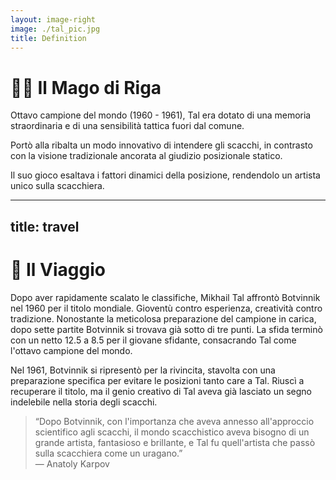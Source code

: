 ```yaml
---
layout: image-right
image: ./tal_pic.jpg
title: Definition
---
```


# 🧙‍♂️ Il Mago di Riga

<div class="mt-6 text-left">
  <p class="text-base text-gray-500 mb-4 leading-relaxed">
    Ottavo campione del mondo (1960 - 1961), Tal era dotato di una memoria straordinaria e di una sensibilità tattica fuori dal comune.      
  </p>
  <p class="text-base text-gray-500 leading-relaxed">
    Portò alla ribalta un modo innovativo di intendere gli scacchi, in contrasto con la visione tradizionale ancorata al giudizio posizionale statico.
  </p>
  <p class="text-base text-gray-500 leading-relaxed">
    Il suo gioco esaltava i fattori dinamici della posizione, rendendolo un artista unico sulla scacchiera.
  </p>
</div> 
<Footer />

---
title: travel
---

# 🚀 Il Viaggio

<div class="mt-6 text-left">
  <p class="text-base text-gray-500 mb-4 leading-relaxed">
    Dopo aver rapidamente scalato le classifiche, Mikhail Tal affrontò Botvinnik nel 1960 per il titolo mondiale. Gioventù contro esperienza, creatività contro tradizione. Nonostante la meticolosa preparazione del campione in carica, dopo sette partite Botvinnik si trovava già sotto di tre punti. La sfida terminò con un netto 12.5 a 8.5 per il giovane sfidante, consacrando Tal come l'ottavo campione del mondo.     
  </p>
  <p class="text-base text-gray-500 leading-relaxed">
    Nel 1961, Botvinnik si ripresentò per la rivincita, stavolta con una preparazione specifica per evitare le posizioni tanto care a Tal. Riuscì a recuperare il titolo, ma il genio creativo di Tal aveva già lasciato un segno indelebile nella storia degli scacchi.
  </p>
  <blockquote class="border-l-4 border-blue-500 pl-4 text-gray-500">
    “Dopo Botvinnik, con l'importanza che aveva annesso all'approccio scientifico agli scacchi, il mondo scacchistico aveva bisogno di un grande artista, fantasioso e brillante, e Tal fu quell'artista che passò sulla scacchiera come un uragano.”
    <footer class="text-sm text-gray-400 mt-2">— Anatoly Karpov</footer>
  </blockquote>
</div> 
<Footer />
